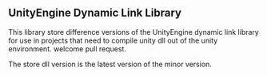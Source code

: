 ## UnityEngine Dynamic Link Library

This library store difference versions of the UnityEngine dynamic link library for use in projects that need to compile unity dll out of the unity environment. welcome pull request.

The store dll version is the latest version of the minor version.
